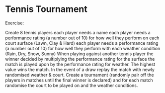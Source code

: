 # Tennis Tournament

Exercise:

Create 8 tennis players
each player needs a name
each player needs a performance rating (a number out of 10) for how well they perform on each court surface (Lawn, Clay & Hard)
each player needs a performance rating (a number out of 10) for how well they perform with each weather condition (Rain, Dry, Snow, Sunny)
When playing against another tennis player the winner decided by multiplying the performance rating for the surface the match is played upon by the performance rating for weather. The highest value wins the match. In the event of a draw replay the match with newly randomised weather & court.
Create a tournament (randomly pair off the players in matches until the final winner is declared) and for each match randomise the court to be played on and the weather conditions.
